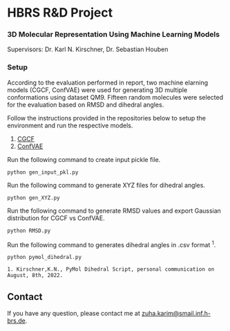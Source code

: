 # HBRS R&D Project
### 3D Molecular Representation Using Machine Learning Models
Supervisors: Dr. Karl N. Kirschner, Dr. Sebastian Houben

### Setup
According to the evaluation performed in report, two machine elarning models (CGCF, ConfVAE) were used for generating 3D multiple conformations using dataset QM9. Fifteen random molecules were selected for the evaluation based on RMSD and dihedral angles.

Follow the instructions provided in the repositories below to setup the environment and run the respective models.
1. [CGCF](https://github.com/MinkaiXu/CGCF-ConfGen)
2. [ConfVAE](https://github.com/MinkaiXu/ConfVAE-ICML21)

Run the following command to create input pickle file.
~~~
python gen_input_pkl.py
~~~

Run the following command to generate XYZ files for dihedral angles.
~~~
python gen_XYZ.py
~~~

Run the following command to generate RMSD values and export Gaussian distribution for CGCF vs ConfVAE.
~~~
python RMSD.py
~~~

Run the following command to generates dihedral angles in .csv format <sup>1</sup>.
~~~
python pymol_dihedral.py
~~~
```
1. Kirschner,K.N., PyMol Dihedral Script, personal communication on August, 8th, 2022.
```


## Contact

If you have any question, please contact me at <zuha.karim@smail.inf.h-brs.de>.




